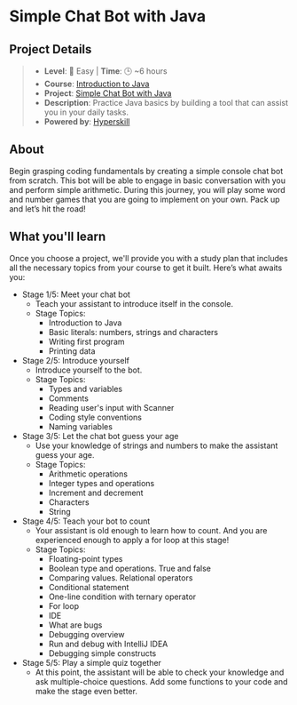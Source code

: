 # Simple Chat Bot with Java

## Project Details
> - **Level**: 🌟 Easy | **Time**: 🕒 ~6 hours
> - **Course**: [Introduction to Java](https://hyperskill.org/courses/8-introduction-to-java)
> - **Project**: [Simple Chat Bot with Java](https://hyperskill.org/projects/113?track=8)
> - **Description**: Practice Java basics by building a tool that can assist you in your daily tasks.
> - **Powered by**: [Hyperskill](https://hyperskill.org/)

## About
Begin grasping coding fundamentals by creating a simple console chat bot from scratch. This bot will be able to engage 
in basic conversation with you and perform simple arithmetic. During this journey, you will play some word and number 
games that you are going to implement on your own. Pack up and let’s hit the road!

## What you'll learn
Once you choose a project, we'll provide you with a study plan that includes all the necessary topics from your course 
to get it built. Here’s what awaits you:

- Stage 1/5: Meet your chat bot
  - Teach your assistant to introduce itself in the console.
  - Stage Topics:
    - Introduction to Java
    - Basic literals: numbers, strings and characters
    - Writing first program
    - Printing data
- Stage 2/5: Introduce yourself
  - Introduce yourself to the bot.
  - Stage Topics:
    - Types and variables
    - Comments
    - Reading user's input with Scanner
    - Coding style conventions
    - Naming variables
- Stage 3/5: Let the chat bot guess your age
  - Use your knowledge of strings and numbers to make the assistant guess your age.
  - Stage Topics:
    - Arithmetic operations
    - Integer types and operations
    - Increment and decrement
    - Characters
    - String
- Stage 4/5: Teach your bot to count
  - Your assistant is old enough to learn how to count. And you are experienced enough to apply a for loop at this stage!
  - Stage Topics:
    - Floating-point types
    - Boolean type and operations. True and false
    - Comparing values. Relational operators
    - Conditional statement
    - One-line condition with ternary operator
    - For loop
    - IDE
    - What are bugs
    - Debugging overview
    - Run and debug with IntelliJ IDEA
    - Debugging simple constructs
- Stage 5/5: Play a simple quiz together
  - At this point, the assistant will be able to check your knowledge and ask multiple-choice questions. Add some 
    functions to your code and make the stage even better.
